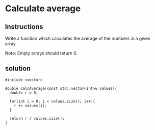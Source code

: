 # Calculate average

## Instructions

Write a function which calculates the average of the numbers in a given array.

Note: Empty arrays should return 0.

## solution

```
#include <vector>

double calcAverage(const std::vector<int>& values){
  double r = 0;
  
  for(int i = 0; i < values.size(); i++){
    r += values[i];
  }
  
  return r / values.size();
}
```
